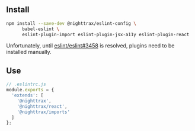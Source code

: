 ## Install

```sh
npm install --save-dev @nighttrax/eslint-config \
      babel-eslint \
      eslint-plugin-import eslint-plugin-jsx-a11y eslint-plugin-react
```

Unfortunately, until
[eslint/eslint#3458](https://github.com/eslint/eslint/issues/3458) is resolved,
plugins need to be installed manually.


## Use

```js
// .eslintrc.js
module.exports = {
  'extends': [
    '@nighttrax',
    '@nighttrax/react',
    '@nighttrax/imports'
  ]
};
```
